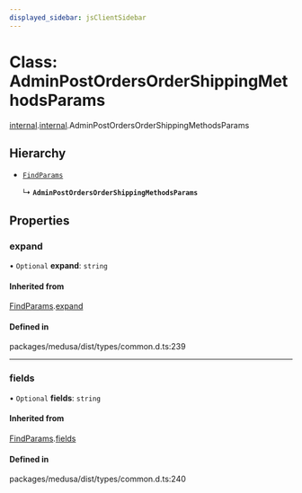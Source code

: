 ```yaml
---
displayed_sidebar: jsClientSidebar
---
```


# Class: AdminPostOrdersOrderShippingMethodsParams

[internal](../modules/internal-8.md).[internal](../modules/internal-8.internal.md).AdminPostOrdersOrderShippingMethodsParams

## Hierarchy

- [`FindParams`](internal-6.FindParams.md)

  ↳ **`AdminPostOrdersOrderShippingMethodsParams`**

## Properties

### expand

• `Optional` **expand**: `string`

#### Inherited from

[FindParams](internal-6.FindParams.md).[expand](internal-6.FindParams.md#expand)

#### Defined in

packages/medusa/dist/types/common.d.ts:239

___

### fields

• `Optional` **fields**: `string`

#### Inherited from

[FindParams](internal-6.FindParams.md).[fields](internal-6.FindParams.md#fields)

#### Defined in

packages/medusa/dist/types/common.d.ts:240
